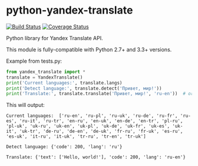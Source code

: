 python-yandex-translate
=======================

[![Build Status](https://travis-ci.org/vdmitrij/python-yandex-translate.png?branch=master)](https://travis-ci.org/vdmitrij/python-yandex-translate) [![Coverage Status](https://coveralls.io/repos/vdmitrij/python-yandex-translate/badge.png?branch=master)](https://coveralls.io/r/vdmitrij/python-yandex-translate)

Python library for Yandex Translate API.

This module is fully-compatible with Python 2.7+ and 3.3+ versions.

Example from tests.py:

```python
from yandex_translate import *
translate = YandexTranslate()
print('Current languages:', translate.langs)
print('Detect language:', translate.detect('Привет, мир!'))
print('Translate:', translate.translate('Привет, мир!', 'ru-en'))  # or just 'en'
```

This will output:

```
Current languages:  ['ru-en', 'ru-pl', 'ru-uk', 'ru-de', 'ru-fr', 'ru-es', 'ru-it', 'ru-tr', 'en-ru', 'en-uk', 'en-de', 'en-tr', 'pl-ru', 'pl-uk', 'uk-ru', 'uk-en', 'uk-pl', 'uk-de', 'uk-fr', 'uk-es', 'uk-it', 'uk-tr', 'de-ru', 'de-en', 'de-uk', 'fr-ru', 'fr-uk', 'es-ru', 'es-uk', 'it-ru', 'it-uk', 'tr-ru', 'tr-en', 'tr-uk']

Detect language: {'code': 200, 'lang': 'ru'}

Translate: {'text': ['Hello, world!'], 'code': 200, 'lang': 'ru-en'}
```